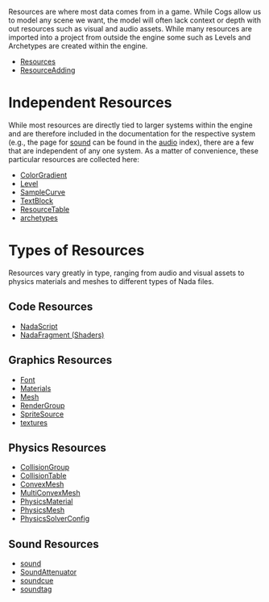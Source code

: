 Resources are where most data comes from in a game. While Cogs allow us to model any scene we want, the model will often lack context or depth with out resources such as visual and audio assets. While many resources are imported into a project from outside the engine some such as Levels and Archetypes are created within the engine.

- [Resources](https://github.com/ZilchEngine/ZilchDocs/blob/master/zero_editor_documentation/zeromanual/architecture/resources/resources.markdown)
- [ResourceAdding](https://github.com/ZilchEngine/ZilchDocs/blob/master/zero_editor_documentation/zeromanual/editor/editorcommands/resourceadding.markdown)

 # Independent Resources
While most resources are directly tied to larger systems within the engine and are therefore included in the documentation for the respective system (e.g., the page for [sound](https://github.com/ZilchEngine/ZilchDocs/blob/master/zero_editor_documentation/zeromanual/audio/sound.markdown) can be found in the [audio](https://github.com/ZilchEngine/ZilchDocs/blob/master/zero_editor_documentation/zeromanual/audio.markdown) index), there are a few that are independent of any one system. As a matter of convenience, these particular resources are collected here:

- [ColorGradient ](https://github.com/ZilchEngine/ZilchDocs/blob/master/zero_editor_documentation/zeromanual/architecture/resources/colorgradient.markdown)
- [Level ](https://github.com/ZilchEngine/ZilchDocs/blob/master/zero_editor_documentation/zeromanual/architecture/resources/level.markdown)
- [SampleCurve ](https://github.com/ZilchEngine/ZilchDocs/blob/master/zero_editor_documentation/zeromanual/architecture/resources/samplecurve.markdown)
- [TextBlock ](https://github.com/ZilchEngine/ZilchDocs/blob/master/zero_editor_documentation/zeromanual/architecture/resources/textblock.markdown)
- [ResourceTable](https://github.com/ZilchEngine/ZilchDocs/blob/master/zero_editor_documentation/zeromanual/architecture/resources/resourcetable.markdown)
- [archetypes](https://github.com/ZilchEngine/ZilchDocs/blob/master/zero_editor_documentation/zeromanual/architecture/archetypes.markdown)

 # Types of Resources
Resources vary greatly in type, ranging from audio and visual assets to physics materials and meshes to different types of Nada files.

 ## Code Resources
- [NadaScript](https://github.com/ZilchEngine/ZilchDocs/blob/master/zero_editor_documentation/zeromanual/nada_in_zero.markdown)
- [NadaFragment (Shaders)](https://github.com/ZilchEngine/ZilchDocs/blob/master/zero_editor_documentation/zeromanual/graphics/materials/shaders.markdown)

 ## Graphics Resources
- [Font](https://github.com/ZilchEngine/ZilchDocs/blob/master/zero_editor_documentation/zeromanual/architecture/resources/font.markdown)
- [ Materials](https://github.com/ZilchEngine/ZilchDocs/blob/master/zero_editor_documentation/zeromanual/graphics/materials/materials_overview.markdown)
- [Mesh](https://github.com/ZilchEngine/ZilchDocs/blob/master/zero_editor_documentation/zeromanual/graphics/models/mesh.markdown)
- [RenderGroup](https://github.com/ZilchEngine/ZilchDocs/blob/master/zero_editor_documentation/zeromanual/graphics/rendergroups.markdown)
- [SpriteSource](https://github.com/ZilchEngine/ZilchDocs/blob/master/zero_editor_documentation/zeromanual/graphics/sprites/spritesourceeditor.markdown)
- [textures](https://github.com/ZilchEngine/ZilchDocs/blob/master/zero_editor_documentation/zeromanual/graphics/materials/textures.markdown)

 ## Physics Resources
- [CollisionGroup](https://github.com/ZilchEngine/ZilchDocs/blob/master/zero_editor_documentation/zeromanual/physics/collisionoverview/collisiongroupsandtables.markdown)
- [CollisionTable](https://github.com/ZilchEngine/ZilchDocs/blob/master/zero_editor_documentation/zeromanual/physics/collisionoverview/collisiongroupsandtables.markdown)
- [ConvexMesh](https://github.com/ZilchEngine/ZilchDocs/blob/master/zero_editor_documentation/zeromanual/physics/colliders/convexmeshcollider.markdown)
- [MultiConvexMesh](https://github.com/ZilchEngine/ZilchDocs/blob/master/zero_editor_documentation/zeromanual/physics/colliders/multiconvexmeshcollider.markdown)
- [PhysicsMaterial](https://github.com/ZilchEngine/ZilchDocs/blob/master/zero_editor_documentation/zeromanual/physics/physicsmaterial.markdown)
- [PhysicsMesh](https://github.com/ZilchEngine/ZilchDocs/blob/master/zero_editor_documentation/zeromanual/physics/colliders/meshcollider.markdown)
- [PhysicsSolverConfig](https://github.com/ZilchEngine/ZilchDocs/blob/master/zero_editor_documentation/zeromanual/physics/physicssolverconfig.markdown)

 ## Sound Resources
- [sound](https://github.com/ZilchEngine/ZilchDocs/blob/master/zero_editor_documentation/zeromanual/audio/sound.markdown)
- [SoundAttenuator](https://github.com/ZilchEngine/ZilchDocs/blob/master/zero_editor_documentation/zeromanual/audio/soundattenuator.markdown)
- [soundcue](https://github.com/ZilchEngine/ZilchDocs/blob/master/zero_editor_documentation/zeromanual/audio/soundcue.markdown)
- [soundtag](https://github.com/ZilchEngine/ZilchDocs/blob/master/zero_editor_documentation/zeromanual/audio/soundtag.markdown)
 

 
